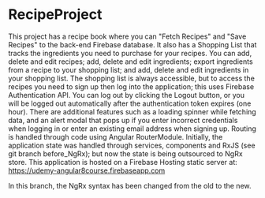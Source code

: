 # RecipeProject

This project has a recipe book where you can "Fetch Recipes" and "Save Recipes"
to the back-end Firebase database. It also has a Shopping List that tracks the
ingredients you need to purchase for your recipes. You can add, delete and edit
recipes; add, delete and edit ingredients; export ingredients from a recipe to
your shopping list; and add, delete and edit ingredients in your shopping list.
The shopping list is always accessible, but to access the recipes you need to
sign up then log into the application; this uses Firebase Authentication API.
You can log out by clicking the Logout button, or you will be logged out automatically
after the authentication token expires (one hour). There are additional features
such as a loading spinner while fetching data, and an alert modal that pops up
if you enter incorrect credentials when logging in or enter an existing email
address when signing up. Routing is handled through code using Angular RouterModule.
Initially, the application state was handled through services, components and
RxJS (see git branch before_NgRx); but now the state is being outsourced to NgRx
store.
This application is hosted on a Firebase Hosting static server at:
https://udemy-angular8course.firebaseapp.com


In this branch, the NgRx syntax has been changed from the old to the new. 
